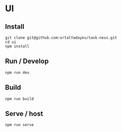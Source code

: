 # UI

## Install

```
git clone git@github.com:ortalYadayev/task-ness.git
cd ui
npm install
```

## Run / Develop

```
npm run dev
```

## Build

```
npm run build
```

## Serve / host

```
npm run serve
```
